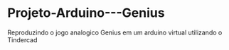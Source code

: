 # Projeto-Arduino---Genius
Reproduzindo o jogo analogico Genius em um arduino virtual utilizando o Tindercad
